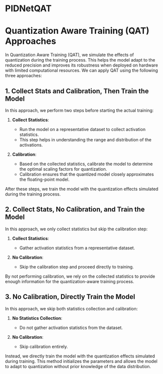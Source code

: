 # PIDNetQAT
# Quantization Aware Training (QAT) Approaches

In Quantization Aware Training (QAT), we simulate the effects of quantization during the training process. This helps the model adapt to the reduced precision and improves its robustness when deployed on hardware with limited computational resources. We can apply QAT using the following three approaches:

## 1. Collect Stats and Calibration, Then Train the Model

In this approach, we perform two steps before starting the actual training:

1. **Collect Statistics**:
    - Run the model on a representative dataset to collect activation statistics.
    - This step helps in understanding the range and distribution of the activations.

2. **Calibration**:
    - Based on the collected statistics, calibrate the model to determine the optimal scaling factors for quantization.
    - Calibration ensures that the quantized model closely approximates the floating-point model.

After these steps, we train the model with the quantization effects simulated during the training process.

## 2. Collect Stats, No Calibration, and Train the Model

In this approach, we only collect statistics but skip the calibration step:

1. **Collect Statistics**:
    - Gather activation statistics from a representative dataset.

2. **No Calibration**:
    - Skip the calibration step and proceed directly to training.

By not performing calibration, we rely on the collected statistics to provide enough information for the quantization-aware training process.

## 3. No Calibration, Directly Train the Model

In this approach, we skip both statistics collection and calibration:

1. **No Statistics Collection**:
    - Do not gather activation statistics from the dataset.

2. **No Calibration**:
    - Skip calibration entirely.

Instead, we directly train the model with the quantization effects simulated during training. This method initializes the parameters and allows the model to adapt to quantization without prior knowledge of the data distribution.

